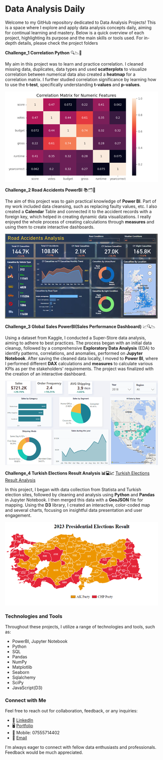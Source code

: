 # Data Analysis Daily 

Welcome to my GitHub repository dedicated to Data Analysis Projects! This is a space where I explore and apply data analysis concepts daily, aiming for continual learning and mastery. Below is a quick overview of each project, highlighting its purpose and the main skills or tools used. For in-depth details, please check the project folders


**Challenge_1 Correlation Python** 🔍📉🔢

My aim in this project was to learn and practice  correlation. I cleaned missing data, duplicates, data types
and used **scatterplots** to visualize correlation between numerical data also created a **heatmap** for a correlation
matrix. I further studied correlation significance by learning how to use the **t-test**, specifically understanding **t-values** and **p-values**.

<p align="center">
  <img src="images/Project2.png" alt="Correlation Python" title="Heatmap" width="600">
</p>

**Challenge_2 Road Accidents PowerBI** 📚🗂️🧮 

The aim of this project was to gain practical knowledge of **Power BI**. Part of my work included data cleansing,
such as replacing faulty values, etc. I also created a **Calendar** Table and connected it to the accident records with 
a foreign key, which helped in creating dynamic data visualizations. I really enjoyed the whole process of creating calculations through **measures** and using them to create interactive dashboards.

<p align="center">
  <img src="images/Project3.png" alt="Road Accidents Dashboard" title="PowerBI Dashboard" width="600">
</p>

**Challenge_3 Global Sales PowerBI(Sales Performance Dashboard)** 📈🔍📉

Using a dataset from Kaggle, I conducted a Super-Store data analysis, aiming to adhere to best practices. The process began with an initial data cleanup, followed by a comprehensive **Exploratory Data Analysis** (EDA) to identify patterns, correlations, and anomalies, performed on **Jupyter Notebook**. After saving the cleaned data locally, I moved to **Power BI**, where I performed different **DAX** calculations and **measures** to calculate various KPIs as per the stakeholders' requirements. The project was finalized with the creation of an interactive dashboard.

<p align="center">
  <img src="images/Project4.png" alt="Global Sales Dashboard" title="PowerBI Dashboard" width="600">
</p>

**Challenge_4 Turkish Elections Result Analysis 📊💻📈**
[Turkish Elections Result Analysis](https://alerdo.github.io/data-story-telling-the-times/)

In this project, I began with data collection from Statista and Turkish election sites, followed by cleaning and analysis using **Python** and **Pandas** in Jupyter Notebook. I then merged this data with a **GeoJSON** file for mapping. Using the **D3** library, I created an interactive, color-coded map and several charts, focusing on insightful data presentation and user engagement.

<p align="center">
  <img src="images/Project5.png" alt="Turkish Elections Analysis" title="GeoJSON Map" width="600">
</p>




### Technologies and Tools

Throughout these projects, I utilize a range of technologies and tools, such as:
- PowerBI, Jupyter Notebook
- Python
- SQL
- Pandas
- NumPy
- Matplotlib
- Seaborn
- Sqlalchemy
- SciPy
- JavaScript(D3)

  


### Connect with Me

Feel free to reach out for collaboration, feedback, or any inquiries:

- 🔗 [LinkedIn](https://www.linkedin.com/in/alerdo-ballabani-450a85283/)
- 🖥️ [Portfolio](https://alerdo-ballabani.co.uk/)
- 📱 Mobile: 07555714402
- 📧 [Email](mailto:alerdo23@gmail.com)


I'm always eager to connect with fellow data enthusiasts and professionals.
Feedback would be much appreciated.
